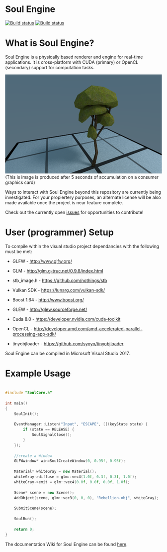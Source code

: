 # Soul Engine
[![Build status](https://travis-ci.org/Behemyth/Soul-Engine.svg?branch=master)](https://travis-ci.org/Behemyth/Soul-Engine)
[![Build status](https://ci.appveyor.com/api/projects/status/xe6bh7hiiofmkh49?svg=true)](https://ci.appveyor.com/project/AsherNorland/soul-engine)

# What is Soul Engine?
Soul Engine is a physically based renderer and engine for real-time applications. It is cross-platform with CUDA (primary) or OpenCL (secondary) support for computation tasks. 

![Tree Model](Documentation/Tree.png)
(This is image is produced after 5 seconds of accumulation on a consumer graphics card)

Ways to interact with Soul Engine beyond this repository are currently being investigated.
For your propiertery purposes, an alternate license will be also made available once the project is near feature complete.

Check out the currently open [issues](https://github.com/Behemyth/Soul-Engine/issues) for opportunities to contribute!

# User (programmer) Setup
To compile within the visual studio project dependancies with the following must be met:

  - GLFW          - http://www.glfw.org/
  
  - GLM           - http://glm.g-truc.net/0.9.8/index.html
  
  - stb_image.h   - https://github.com/nothings/stb
  
  - Vulkan SDK    - https://lunarg.com/vulkan-sdk/
  
  - Boost 1.64    - http://www.boost.org/
  
  - GLEW          - http://glew.sourceforge.net/ 
  
  - Cuda 8.0      - https://developer.nvidia.com/cuda-toolkit
  
  - OpenCL	  - http://developer.amd.com/amd-accelerated-parallel-processing-app-sdk/
  
  - tinyobjloader - https://github.com/syoyo/tinyobjloader
  
Soul Engine can be compiled in Microsoft Visual Studio 2017.
  
# Example Usage

``` C++

#include "SoulCore.h"

int main()
{
	SoulInit();

	EventManager::Listen("Input", "ESCAPE", [](keyState state) {
		if (state == RELEASE) {
			SoulSignalClose();
		}
	});

	//create a Window
	GLFWwindow* win=SoulCreateWindow(0, 0.95f, 0.95f);

	Material* whiteGray = new Material();
	whiteGray->diffuse = glm::vec4(1.0f, 0.3f, 0.3f, 1.0f);
	whiteGray->emit = glm::vec4(0.0f, 0.0f, 0.0f, 1.0f);

	Scene* scene = new Scene();
	AddObject(scene, glm::vec3(0, 0, 0), "Rebellion.obj", whiteGray);

	SubmitScene(scene);

	SoulRun();

	return 0;
}
```

The documentation Wiki for Soul Engine can be found [here](https://github.com/Synodic-Software/Soul-Engine/wiki).
